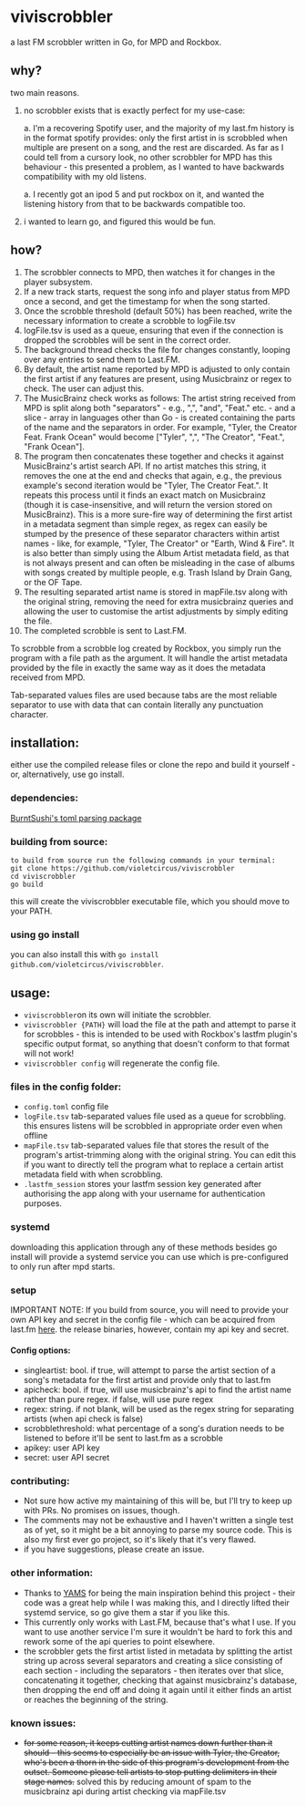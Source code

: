 # viviscrobbler
a last FM scrobbler written in Go, for MPD and Rockbox.

## why?
two main reasons.
1. no scrobbler exists that is exactly perfect for my use-case:

    a. I'm a recovering Spotify user, and the majority of my last.fm history is in the format spotify provides: only the first artist in is scrobbled when multiple are present on a song, and the rest are discarded. As far as I could tell from a cursory look, no other scrobbler for MPD has this behaviour - this presented a problem, as I wanted to have backwards compatibility with my old listens.

    a. I recently got an ipod 5 and put rockbox on it, and wanted the listening history from that to be backwards compatible too. 
2. i wanted to learn go, and figured this would be fun.

## how?
1. The scrobbler connects to MPD, then watches it for changes in the player subsystem.
2. If a new track starts, request the song info and player status from MPD once a second, and get the timestamp for when the song started.
3. Once the scrobble threshold (default 50%) has been reached, write the necessary information to create a scrobble to logFile.tsv
4. logFile.tsv is used as a queue, ensuring that even if the connection is dropped the scrobbles will be sent in the correct order.
5. The background thread checks the file for changes constantly, looping over any entries to send them to Last.FM.
6. By default, the artist name reported by MPD is adjusted to only contain the first artist if any features are present, using Musicbrainz or regex to check. The user can adjust this.
7. The MusicBrainz check works as follows: The artist string received from MPD is split along both "separators" - e.g., ",", "and", "Feat." etc. - and a slice - array in languages other than Go - is created containing the parts of the name and the separators in order. For example, "Tyler, the Creator Feat. Frank Ocean" would become ["Tyler", ",", "The Creator", "Feat.", "Frank Ocean"]. 
8. The program then concatenates these together and checks it against MusicBrainz's artist search API. If no artist matches this string, it removes the one at the end and checks that again, e.g., the previous example's second iteration would be "Tyler, The Creator Feat.". It repeats this process until it finds an exact match on Musicbrainz (though it is case-insensitive, and will return the version stored on MusicBrainz). This is a more sure-fire way of determining the first artist in a metadata segment than simple regex, as regex can easily be stumped by the presence of these separator characters within artist names - like, for example, "Tyler, The Creator" or "Earth, Wind & Fire". It is also better than simply using the Album Artist metadata field, as that is not always present and can often be misleading in the case of albums with songs created by multiple people, e.g. Trash Island by Drain Gang, or the OF Tape.
9. The resulting separated artist name is stored in mapFile.tsv along with the original string, removing the need for extra musicbrainz queries and allowing the user to customise the artist adjustments by simply editing the file.
10. The completed scrobble is sent to Last.FM.

To scrobble from a scrobble log created by Rockbox, you simply run the program with a file path as the argument. It will handle the artist metadata provided by the file in exactly the same way as it does the metadata received from MPD.

Tab-separated values files are used because tabs are the most reliable separator to use with data that can contain literally any punctuation character.
## installation:
either use the compiled release files or clone the repo and build it yourself - or, alternatively, use go install.
### dependencies:
[BurntSushi's toml parsing package](https://github.com/BurntSushi/toml)
### building from source:
```
to build from source run the following commands in your terminal:
git clone https://github.com/violetcircus/viviscrobbler
cd viviscrobbler
go build
```
this will create the viviscrobbler executable file, which you should move to your PATH.
### using go install
you can also install this with `go install github.com/violetcircus/viviscrobbler`.
## usage:
- `viviscrobbler`on its own will initiate the scrobbler.
- `viviscrobbler {PATH}` will load the file at the path and attempt to parse it for scrobbles - this is intended to be used with Rockbox's lastfm plugin's specific output format, so anything that doesn't conform to that format will not work!
- `viviscrobbler config` will regenerate the config file.
### files in the config folder:
- `config.toml` config file
- `logFile.tsv` tab-separated values file used as a queue for scrobbling. this ensures listens will be scrobbled in appropriate order even when offline
- `mapFile.tsv` tab-separated values file that stores the result of the program's artist-trimming along with the original string. You can edit this if you want to directly tell the program what to replace a certain artist metadata field with when scrobbling.
- `.lastfm_session` stores your lastfm session key generated after authorising the app along with your username for authentication purposes.
### systemd
downloading this application through any of these methods besides go install will provide a systemd service you can use which is pre-configured to only run after mpd starts.
### setup
IMPORTANT NOTE: If you build from source, you will need to provide your own API key and secret in the config file - which can be acquired from last.fm [here](https://www.last.fm/api/account/create). the release binaries, however, contain my api key and secret. 
#### Config options:
- singleartist: bool. if true, will attempt to parse the artist section of a song's metadata for the first artist and provide only that to last.fm
- apicheck: bool. if true, will use musicbrainz's api to find the artist name rather than pure regex. if false, will use pure regex
- regex: string. if not blank, will be used as the regex string for separating artists (when api check is false)
- scrobblethreshold: what percentage of a song's duration needs to be listened to before it'll be sent to last.fm as a scrobble
- apikey: user API key
- secret: user API secret
### contributing:
- Not sure how active my maintaining of this will be, but I'll try to keep up with PRs. No promises on issues, though.
- The comments may not be exhaustive and I haven't written a single test as of yet, so it might be a bit annoying to parse my source code. This is also my first ever go project, so it's likely that it's very flawed.
- if you have suggestions, please create an issue.
### other information:
- Thanks to [YAMS](https://github.com/Berulacks/yams/) for being the main inspiration behind this project - their code was a great help while I was making this, and I directly lifted their systemd service, so go give them a star if you like this.
- This currently only works with Last.FM, because that's what I use. If you want to use another service I'm sure it wouldn't be hard to fork this and rework some of the api queries to point elsewhere.
- the scrobbler gets the first artist listed in metadata by splitting the artist string up across several separators and creating a slice consisting of each section - including the separators - then iterates over that slice, concatenating it together, checking that against musicbrainz's database, then dropping the end off and doing it again until it either finds an artist or reaches the beginning of the string.
### known issues:
- ~~for some reason, it keeps cutting artist names down further than it should - this seems to especially be an issue with Tyler, the Creator, who's been a thorn in the side of this program's development from the outset. Someone please tell artists to stop putting delimiters in their stage names.~~ solved this by reducing amount of spam to the musicbrainz api during artist checking via mapFile.tsv
